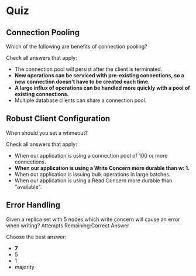 # Quiz

## Connection Pooling

Which of the following are benefits of connection pooling?

Check all answers that apply:

- The connection pool will persist after the client is terminated.
- **New operations can be serviced with pre-existing connections, so a new connection doesn't have to be created each time.**
- **A large influx of operations can be handled more quickly with a pool of existing connections.**
- Multiple database clients can share a connection pool.

## Robust Client Configuration

When should you set a wtimeout?

Check all answers that apply:

- When our application is using a connection pool of 100 or more connections.
- **When our application is using a Write Concern more durable than w: 1.**
- When our application is issuing bulk operations in large batches.
- When our application is using a Read Concern more durable than "available".

## Error Handling

Given a replica set with 5 nodes which write concern will cause an error when writing?
Attempts Remaining:Correct Answer

Choose the best answer:

- **7**
- 5
- 1
- majority
